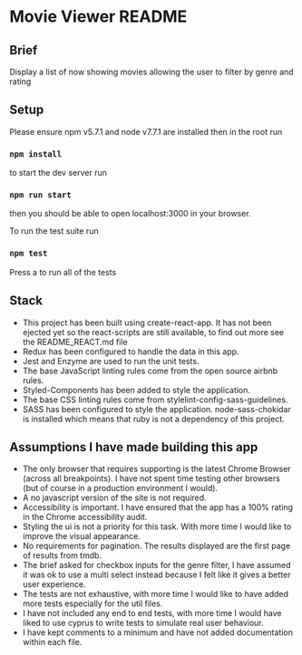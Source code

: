 # Movie Viewer README

## Brief
Display a list of now showing movies allowing the user to filter by genre and rating

## Setup
Please ensure npm v5.7.1 and node v7.7.1 are installed
then in the root run
### `npm install`

to start the dev server run
### `npm run start`

then you should be able to open localhost:3000 in your browser.

To run the test suite run
### `npm test`
Press a to run all of the tests

## Stack
- This project has been built using create-react-app. It has not been ejected yet so the react-scripts are still available, to find out more see the README_REACT.md file
- Redux has been configured to handle the data in this app.
- Jest and Enzyme are used to run the unit tests.
- The base JavaScript linting rules come from the open source airbnb rules.
- Styled-Components has been added to style the application.
- The base CSS linting rules come from stylelint-config-sass-guidelines.
- SASS has been configured to style the application. node-sass-chokidar is installed which means that ruby is not a dependency of this project.

## Assumptions I have made building this app
- The only browser that requires supporting is the latest Chrome Browser (across all breakpoints). I have not spent time testing other browsers (but of course in a production environment I would).
- A no javascript version of the site is not required.
- Accessibility is important. I have ensured that the app has a 100% rating in the Chrome accessibility audit.
- Styling the ui is not a priority for this task. With more time I would like to improve the visual appearance.
- No requirements for pagination. The results displayed are the first page of results from tmdb.
- The brief asked for checkbox inputs for the genre filter, I have assumed it was ok to use a multi select instead because I felt like it gives a better user experience.
- The tests are not exhaustive, with more time I would like to have added more tests especially for the util files.
- I have not included any end to end tests, with more time I would have liked to use cyprus to write tests to simulate real user behaviour.
- I have kept comments to a minimum and have not added documentation within each file.
